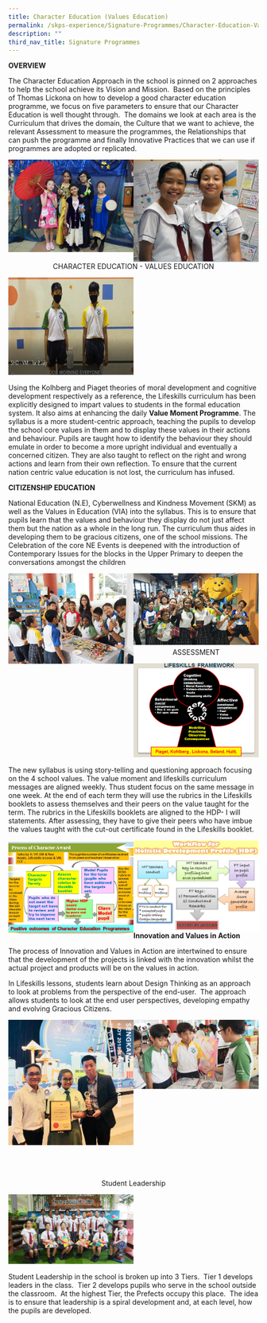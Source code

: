 ```yaml
---
title: Character Education (Values Education)
permalink: /skps-experience/Signature-Programmes/Character-Education-Values-Education
description: ""
third_nav_title: Signature Programmes
---
```

**OVERVIEW**

The Character Education Approach in the school is pinned on 2 approaches to help the school achieve its Vision and Mission.  Based on the principles of Thomas Lickona on how to develop a good character education programme, we focus on five parameters to ensure that our Character Education is well thought through.  The domains we look at each area is the Curriculum that drives the domain, the Culture that we want to achieve, the relevant Assessment to measure the programmes, the Relationships that can push the programme and finally Innovative Practices that we can use if programmes are adopted or replicated.

<img src="/images/01.png" 
     style="width:50%;float:left">
		 <img src="/images/02.png" 
     style="width:50%;float:left">
		 
<center>
	
CHARACTER EDUCATION - VALUES EDUCATION
	
</center>

<img src="/images/03.png" 
     style="width:50%">

Using the Kolhberg and Piaget theories of moral development and cognitive development respectively as a reference, the Lifeskills curriculum has been explicitly designed to impart values to students in the formal education system. It also aims at enhancing the daily **Value Moment Programme**. The syllabus is a more student-centric approach, teaching the pupils to develop the school core values in them and to display these values in their actions and behaviour. Pupils are taught how to identify the behaviour they should emulate in order to become a more upright individual and eventually a concerned citizen. They are also taught to reflect on the right and wrong actions and learn from their own reflection. To ensure that the current nation centric value education is not lost, the curriculum has infused.

**CITIZENSHIP EDUCATION**

National Education (N.E), Cyberwellness and Kindness Movement (SKM) as well as the Values in Education (VIA) into the syllabus. This is to ensure that pupils learn that the values and behaviour they display do not just affect them but the nation as a whole in the long run. The curriculum thus aides in developing them to be gracious citizens, one of the school missions. The Celebration of the core NE Events is deepened with the introduction of Contemporary Issues for the blocks in the Upper Primary to deepen the conversations amongst the children

<img src="/images/04.png" 
     style="width:50%;float:left">
		 <img src="/images/05.png" 
     style="width:50%;float:left">
		 
<br><br><br><br><br><br><br><br>
		 
<center>
	
ASSESSMENT
	
</center>

<img src="/images/06.png" 
     style="width:50%">
		 
		 
The new syllabus is using story-telling and questioning approach focusing on the 4 school values. The value moment and lifeskills curriculum messages are aligned weekly. Thus student focus on the same message in one week. At the end of each term they will use the rubrics in the Lifeskills booklets to assess themselves and their peers on the value taught for the term. The rubrics in the Lifeskills booklets are aligned to the HDP- I will statements. After assessing, they have to give their peers who have imbue the values taught with the cut-out certificate found in the Lifeskills booklet.

<img src="/images/07.png" 
     style="width:50%;float:left">
		 <img src="/images/08.png" 
     style="width:50%;float:left">
		 
<br><br><br><br>

**Innovation and Values in Action**

The process of Innovation and Values in Action are intertwined to ensure that the development of the projects is linked with the innovation whilst the actual project and products will be on the values in action.

In Lifeskills lessons, students learn about Design Thinking as an approach to look at problems from the perspective of the end-user.  The approach allows students to look at the end user perspectives, developing empathy and evolving Gracious Citizens.

<img src="/images/09.png" 
     style="width:50%;float:left">
		 <img src="/images/10.png" 
     style="width:50%;float:left">
<br><br><br><br><br><br>
<br><br><br><br><br><br>
<br><br><br><br><br><br>
<center>
	
Student Leadership 
	
</center>

<img src="/images/11.png" 
     style="width:50%">

Student Leadership in the school is broken up into 3 Tiers.  Tier 1 develops leaders in the class.  Tier 2 develops pupils who serve in the school outside the classroom.  At the highest Tier, the Prefects occupy this place.  The idea is to ensure that leadership is a spiral development and, at each level, how the pupils are developed.